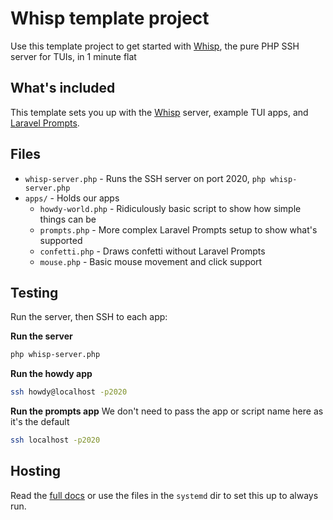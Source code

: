 # Whisp template project
Use this template project to get started with [Whisp](https://github.com/WhispPHP/whisp), the pure PHP SSH server for TUIs, in 1 minute flat

## What's included
This template sets you up with the [Whisp](https://github.com/WhispPHP/whisp) server, example TUI apps, and [Laravel Prompts](https://laravel.com/docs/12.x/prompts#main-content).

## Files

- `whisp-server.php` - Runs the SSH server on port 2020, `php whisp-server.php`
- `apps/` - Holds our apps
    - `howdy-world.php` - Ridiculously basic script to show how simple things can be
    - `prompts.php` - More complex Laravel Prompts setup to show what's supported
    - `confetti.php` - Draws confetti without Laravel Prompts
    - `mouse.php` - Basic mouse movement and click support

## Testing

Run the server, then SSH to each app:

**Run the server**
```bash
php whisp-server.php
```

**Run the howdy app**
```bash
ssh howdy@localhost -p2020
```

**Run the prompts app**
We don't need to pass the app or script name here as it's the default
```bash
ssh localhost -p2020
```

## Hosting
Read the [full docs](https://whispphp.com) or use the files in the `systemd` dir to set this up to always run.
